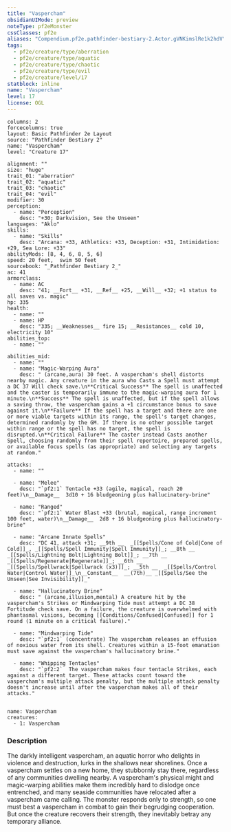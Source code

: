 ```yaml
---
title: "Vaspercham"
obsidianUIMode: preview
noteType: pf2eMonster
cssClasses: pf2e
aliases: "Compendium.pf2e.pathfinder-bestiary-2.Actor.gVNKimslRe1k2hdV" 
tags:
  - pf2e/creature/type/aberration
  - pf2e/creature/type/aquatic
  - pf2e/creature/type/chaotic
  - pf2e/creature/type/evil
  - pf2e/creature/level/17
statblock: inline
name: "Vaspercham"
level: 17
license: OGL
---
```


```statblock
columns: 2
forcecolumns: true
layout: Basic Pathfinder 2e Layout
source: "Pathfinder Bestiary 2"
name: "Vaspercham"
level: "Creature 17"

alignment: ""
size: "huge"
trait_01: "aberration"
trait_02: "aquatic"
trait_03: "chaotic"
trait_04: "evil"
modifier: 30
perception:
  - name: "Perception"
    desc: "+30; Darkvision, See the Unseen"
languages: "Aklo"
skills:
  - name: "Skills"
    desc: "Arcana: +33, Athletics: +33, Deception: +31, Intimidation: +29, Sea Lore: +33"
abilityMods: [8, 4, 6, 8, 5, 6]
speed: 20 feet,  swim 50 feet
sourcebook: "_Pathfinder Bestiary 2_"
ac: 41
armorclass:
  - name: AC
    desc: "41; __Fort__ +31, __Ref__ +25, __Will__ +32; +1 status to all saves vs. magic"
hp: 335
health:
  - name: ""
  - name: HP
    desc: "335; __Weaknesses__ fire 15; __Resistances__ cold 10, electricity 10"
abilities_top:
  - name: ""

abilities_mid:
  - name: ""
  - name: "Magic-Warping Aura"
    desc: " (arcane,aura) 30 feet. A vaspercham's shell distorts nearby magic. Any creature in the aura who Casts a Spell must attempt a DC 37 Will check save.\n**Critical Success** The spell is unaffected and the caster is temporarily immune to the magic-warping aura for 1 minute.\n**Success** The spell is unaffected, but if the spell allows a saving throw, the vaspercham gains a +1 circumstance bonus to save against it.\n**Failure** If the spell has a target and there are one or more viable targets within its range, the spell's target changes, determined randomly by the GM. If there is no other possible target within range or the spell has no target, the spell is disrupted.\n**Critical Failure** The caster instead Casts another Spell, choosing randomly from their spell repertoire, prepared spells, or available focus spells (as appropriate) and selecting any targets at random."

attacks:
  - name: ""

  - name: "Melee"
    desc: "`pf2:1` Tentacle +33 (agile, magical, reach 20 feet)\n__Damage__  3d10 + 16 bludgeoning plus hallucinatory-brine"

  - name: "Ranged"
    desc: "`pf2:1` Water Blast +33 (brutal, magical, range increment 100 feet, water)\n__Damage__  2d8 + 16 bludgeoning plus hallucinatory-brine"

  - name: "Arcane Innate Spells"
    desc: "DC 41, attack +31; __9th __  _[[Spells/Cone of Cold|Cone of Cold]]_, _[[Spells/Spell Immunity|Spell Immunity]]_; __8th __  _[[Spells/Lightning Bolt|Lightning Bolt]]_; __7th __  _[[Spells/Regenerate|Regenerate]]_; __6th __  _[[Spells/Spellwrack|Spellwrack (x3)]]_; __5th __  _[[Spells/Control Water|Control Water]]_\n__Constant__  __(7th)__ _[[Spells/See the Unseen|See Invisibility]]_"

  - name: "Hallucinatory Brine"
    desc: " (arcane,illusion,mental) A creature hit by the vaspercham's Strikes or Mindwarping Tide must attempt a DC 38 Fortitude check save. On a failure, the creature is overwhelmed with phantasmal visions, becoming [[Conditions/Confused|Confused]] for 1 round (1 minute on a critical failure)."

  - name: "Mindwarping Tide"
    desc: "`pf2:1` (concentrate) The vaspercham releases an effusion of noxious water from its shell. Creatures within a 15-foot emanation must save against the vaspercham's hallucinatory brine."

  - name: "Whipping Tentacles"
    desc: "`pf2:2`  The vaspercham makes four tentacle Strikes, each against a different target. These attacks count toward the vaspercham's multiple attack penalty, but the multiple attack penalty doesn't increase until after the vaspercham makes all of their attacks."
 
```

```encounter-table
name: Vaspercham
creatures:
  - 1: Vaspercham
```


### Description
The darkly intelligent vaspercham, an aquatic horror who delights in violence and destruction, lurks in the shallows near shorelines. Once a vaspercham settles on a new home, they stubbornly stay there, regardless of any communities dwelling nearby. A vaspercham's physical might and magic-warping abilities make them incredibly hard to dislodge once entrenched, and many seaside communities have relocated after a vaspercham came calling. The monster responds only to strength, so one must best a vaspercham in combat to gain their begrudging cooperation. But once the creature recovers their strength, they inevitably betray any temporary alliance.
